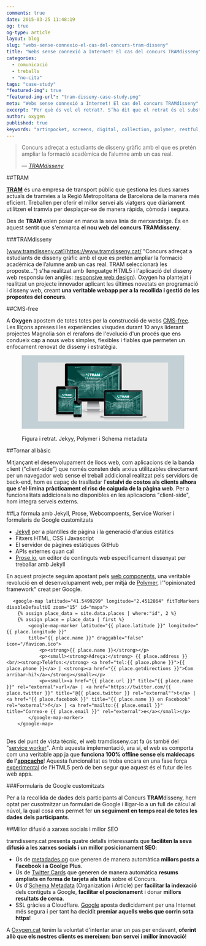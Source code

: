 ```yaml
---
comments: true
date: 2015-03-25 11:48:19
og: true
og-type: article
layout: blog
slug: "webs-sense-connexio-el-cas-del-concurs-tram-disseny"
title: "Webs sense connexió a Internet! El cas del concurs TRAMdisseny"
categories: 
  - comunicació
  - treballs
  - "no-cita"
tags: "case-study"
"featured-img": true
"featured-img-url": "tram-disseny-case-study.png"
meta: "Webs sense connexió a Internet! El cas del concurs TRAMdisseny"
excerpt: "Per què és vol el retrat?. S’ha dit que el retrat és el substitut i/o el record de la presència de l’absent."
author: oxygen
published: true
keywords: "artinpocket, screens, digital, collection, polymer, restful, api, service, worker, google, forms"
---
```


>Concurs adreçat a estudiants de disseny gràfic amb el que es pretén ampliar la formació acadèmica de l’alumne amb un cas real.<footer>&mdash; <cite><a href="{{ page.url }}" title="{{ page.title }}">TRAMdisseny</a></cite></footer>

##TRAM

**[TRAM](http://www.tram.cat/ "TRAM - Barcelona")** és una empresa de transport públic que gestiona les dues xarxes actuals de tramvies a la Regió Metropolitana de Barcelona de la manera més eficient. Treballen per oferir el millor servei als viatgers que diàriament utilitzen el tramvia per desplaçar-se de manera ràpida, còmoda i segura.

Des de **TRAM** volen posar en marxa la seva línia de merxandatge. És en aquest sentit que s'emmarca **el nou web del concurs TRAMdisseny**.

###TRAMdisseny

[www.tramdisseny.cat](https://www.tramdisseny.cat/ "Concurs adreçat a estudiants de disseny gràfic amb el que es pretén ampliar la formació acadèmica de l’alumne amb un cas real. TRAM seleccionarà les proposte...") s'ha realitzat amb llenguatge HTML5 i l'aplicació del disseny web responsiu (en anglès: [responsive web design](http://en.wikipedia.org/wiki/Responsive_web_design "Responsive web desgin - Wikipedia the free encyclopedia")). Oxygen ha plantejat i realitzat un projecte innovador aplicant les últimes novetats en programació i disseny web, creant **una veritable webapp per a la recollida i gestió de les propostes del concurs**.

##CMS-free

A **Oxygen** apostem de totes totes per la construcció de webs [CMS-free](/oxygen-un-web-cms-free). Les lliçons apreses i les experiències visqudes durant 10 anys liderant projectes Magnolia són el rerafons de l'evolució d'un procés que ens condueix cap a nous webs simples, flexibles i fiables que permeten un enfocament renovat de disseny i estratègia.

<figure class="hidden-xs hidden-sm ox_animate_when_almost_visible ox_right-to-left"><img src="/assets/img/tram-disseny-full-width-snapshot.png" /><figcaption><p>Figura i retrat. Jekyy, Polymer i Schema metadata</p></figcaption></figure>

##Tornar al bàsic

Mitjançant el desenvolupament de llocs web, com aplicacions de la banda client ("client-side") que només consten dels arxius utilitzables directament per un navegador web sense el treball addicional realitzat pels servidors de back-end, hom es capaç de traslladar l'**estalvi de costos als clients alhora que s'el·limina pràcticament el risc de caiguda de la pàgina web**. Per a funcionalitats addicionals no disponibles en les aplicacions "client-side", hom integra serveis externs.

##La fórmula amb Jekyll, Prose, Webcompoents, Service Worker i formularis de Google customitzats

- [Jekyll](http://jekyllrb.com/ "Jekyll &bull; Simple, blog-aware, static sites") per a plantilles de pàgina i la generació d'arxius estàtics
- Fitxers HTML, CSS i Javascript
- El servidor de pàgines estàtiques GitHub
- APIs externes quan cal
- [Prose.io](http://prose.io/ "Prose &middot; A Content Editor for GitHub"), un editor de continguts web específicament dissenyat per treballar amb Jekyll

En aquest projecte seguim apostant pels [web components](http://webcomponents.org/ "WebComponents.org"), una veritable revolució en el desenvolupament web, per mitjà de [Polymer](http://www.polymer-project.org/ "Welcome - Polymer"), l'"opinionated framework" creat per Google.

<pre>
  <code>&#60;google-map latitude="41.5499299" longitude="2.4512864" fitToMarkers disableDefaultUI zoom="15" id="mapa"&#62;
    &#123;% assign place_data = site.data.places | where:"id", 2 %&#125;
    &#123;% assign place = place_data | first %&#125;
        &#60;google-map-marker latitude="&#123;&#123; place.latitude &#125;&#125;" longitude="&#123;&#123; place.longitude &#125;&#125;"
        title="&#123;&#123; place.name &#125;&#125;" draggable="false" icon="/favicon.ico"&#62;
            &#60;p&#62;&#60;strong&#62;&#123;&#123; place.name &#125;&#125;&#60;/strong&#62;&#60;/p&#62;
            &#60;p&#62;&#60;small&#62;&#60;strong&#62;Adreça:&#60;/strong&#62; &#123;&#123; place.address &#125;&#125;&#60;br/&#62;&#60;strong&#62;Telèfon:&#60;/strong&#62; &#60;a href="tel:&#123;&#123; place.phone &#125;&#125;"&#62;&#123;&#123; place.phone &#125;&#125;&#60;/a&#62; | &#60;strong&#62;&#60;a href="&#123;&#123; place.getdirections &#125;&#125;"&#62;Com arribar-hi?&#60;/a&#62;&#60;/strong&#62;&#60;/small&#62;&#60;/p&#62;
            &#60;p&#62;&#60;small&#62;&#60;a href="&#123;&#123; place.url &#125;&#125;" title="&#123;&#123; place.name &#125;&#125;" rel="external"&#62;url&#60;/a&#62; | &#60;a href="https://twitter.com/&#123;&#123; place.twitter &#125;&#125;" title="@&#123;&#123; place.twitter &#125;&#125; rel="external""&#62;t&#60;/a&#62; | &#60;a href="&#123;&#123; place.facebook &#125;&#125;" title="&#123;&#123; place.name &#125;&#125; en Facebook" rel="external"&#62;f&#60;/a&#62; | &#60;a href="mailto:&#123;&#123; place.email &#125;&#125;" title="Correo-e &#123;&#123; place.email &#125;&#125;" rel="external"&#62;e&#60;/a&#62;&#60;/small&#62;&#60;/p&#62;
        &#60;/google-map-marker&#62;
    &#60;/google-map&#62;
  </code>
</pre>

Des del punt de vista tècnic, el web tramdisseny.cat fa ús també del "[service worker](http://www.html5rocks.com/en/tutorials/service-worker/introduction/)". Amb aquesta implementació, ara sí, el web es comporta com una veritable app ja que **funciona 100% offline sense els maldecaps de l'[appcache](http://alistapart.com/article/application-cache-is-a-douchebag)**! Aquesta funcionalitat es troba encara en una fase força [experimental](http://caniuse.com/#feat=serviceworkers) de l'HTML5  però de ben segur que aquest és el futur de les web apps.

###Formularis de Google customitzats

Per a la recollida de dades dels participants al Concurs **TRAM**disseny, hem optat per cusotmitzar un formulari de Google i lligar-lo a un full de càlcul al núvol, la qual cosa ens permet fer **un seguiment en temps real de totes les dades dels participants**.

##Millor difusió a xarxes socials i millor SEO

tramdisseny.cat presenta quatre detalls interessants que **faciliten la seva difusió a les xarxes socials i un millor posicionament SEO**:

- Ús de [metadades og](http://ogp.me/ "The Open Graph Protocol") que generen de manera automàtica **millors posts a Facebook i a Goolge Plus**.
- Ús de [Twitter Cards](https://dev.twitter.com/cards/overview "Twitter Cards | Twitter Developers") que generen de manera automàtica **resums ampliats en forma de tarjeta als tuits** sobre el Concurs.
- Ús d'[Schema Metadata](http://schema.org/docs/schemas.html "Schemas - schema.org") (Organization i Article) per **facilitar la indexació** dels contiguts a Google, **facilitar el poscionament** i donar **millors resultats de cerca**.
- SSL gràcies a Cloudflare. [Google](http://googlewebmastercentral.blogspot.com.es/2014/08/https-as-ranking-signal.html "Official Google Webmaster Central Blog: HTTPS as a ranking signal") aposta dedicidament per una Internet més segura i per tant ha decidit **premiar aquells webs que corrin sota https**!

A [Oxygen.cat](http://www.oxygen.cat/) tenim la voluntat d'intentar anar un pas per endavant, **oferint allò que els nostres clients es mereixen: bon servei i millor innovació**!